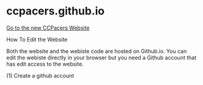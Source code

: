 # ccpacers.github.io
[Go to the new CCPacers Website](https://ccpacers.github.io)

How To Edit the Website

Both the website and the webiste code are hosted on Github.io. You can edit the webiste directly in your browser but you need a Github account that has edit access to the website.

(1) Create a github account
